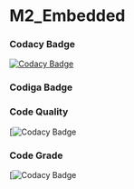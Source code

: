 # M2_Embedded

### Codacy Badge
[![Codacy Badge](https://app.codacy.com/project/badge/Grade/06d2defc7ccd4f02b866874c4b3c8f9e)](https://www.codacy.com/gh/SuvedhaRenganathan/M2_Embedded/dashboard?utm_source=github.com&amp;utm_medium=referral&amp;utm_content=SuvedhaRenganathan/M2_Embedded&amp;utm_campaign=Badge_Grade)

### Codiga Badge
### Code Quality
[![Codacy Badge](https://api.codiga.io/project/31768/score/svg)

### Code Grade
[![Codacy Badge](https://api.codiga.io/project/31768/status/svg)
